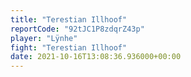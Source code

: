 ```yaml
---
title: "Terestian Illhoof"
reportCode: "92tJC1P8zdqrZ43p"
player: "Lÿnhe"
fight: "Terestian Illhoof"
date: 2021-10-16T13:08:36.936000+00:00
---
```


